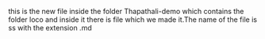 this is the new file inside the folder Thapathali-demo which contains the folder loco and inside it there is file which we made it.The name of the file is ss with the extension .md
